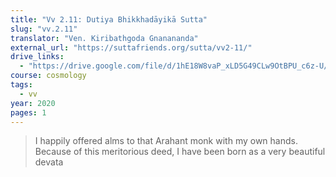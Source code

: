 ```yaml
---
title: "Vv 2.11: Dutiya Bhikkhadāyikā Sutta"
slug: "vv.2.11"
translator: "Ven. Kiribathgoda Gnanananda"
external_url: "https://suttafriends.org/sutta/vv2-11/"
drive_links:
  - "https://drive.google.com/file/d/1hE18W8vaP_xLD5G49CLw9OtBPU_c6z-U/view?usp=drivesdk"
course: cosmology
tags:
  - vv
year: 2020
pages: 1
---
```


> I happily offered alms to that Arahant monk with my own hands. Because of this meritorious deed, I have been born as a very beautiful devata
